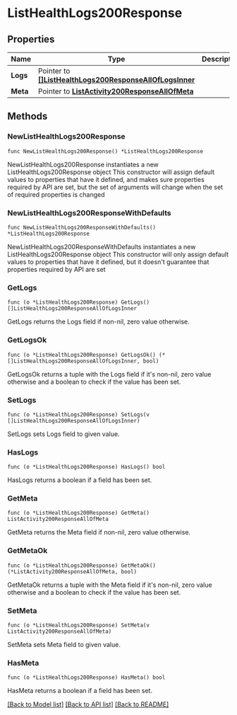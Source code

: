 # ListHealthLogs200Response

## Properties

Name | Type | Description | Notes
------------ | ------------- | ------------- | -------------
**Logs** | Pointer to [**[]ListHealthLogs200ResponseAllOfLogsInner**](ListHealthLogs200ResponseAllOfLogsInner.md) |  | [optional] 
**Meta** | Pointer to [**ListActivity200ResponseAllOfMeta**](ListActivity200ResponseAllOfMeta.md) |  | [optional] 

## Methods

### NewListHealthLogs200Response

`func NewListHealthLogs200Response() *ListHealthLogs200Response`

NewListHealthLogs200Response instantiates a new ListHealthLogs200Response object
This constructor will assign default values to properties that have it defined,
and makes sure properties required by API are set, but the set of arguments
will change when the set of required properties is changed

### NewListHealthLogs200ResponseWithDefaults

`func NewListHealthLogs200ResponseWithDefaults() *ListHealthLogs200Response`

NewListHealthLogs200ResponseWithDefaults instantiates a new ListHealthLogs200Response object
This constructor will only assign default values to properties that have it defined,
but it doesn't guarantee that properties required by API are set

### GetLogs

`func (o *ListHealthLogs200Response) GetLogs() []ListHealthLogs200ResponseAllOfLogsInner`

GetLogs returns the Logs field if non-nil, zero value otherwise.

### GetLogsOk

`func (o *ListHealthLogs200Response) GetLogsOk() (*[]ListHealthLogs200ResponseAllOfLogsInner, bool)`

GetLogsOk returns a tuple with the Logs field if it's non-nil, zero value otherwise
and a boolean to check if the value has been set.

### SetLogs

`func (o *ListHealthLogs200Response) SetLogs(v []ListHealthLogs200ResponseAllOfLogsInner)`

SetLogs sets Logs field to given value.

### HasLogs

`func (o *ListHealthLogs200Response) HasLogs() bool`

HasLogs returns a boolean if a field has been set.

### GetMeta

`func (o *ListHealthLogs200Response) GetMeta() ListActivity200ResponseAllOfMeta`

GetMeta returns the Meta field if non-nil, zero value otherwise.

### GetMetaOk

`func (o *ListHealthLogs200Response) GetMetaOk() (*ListActivity200ResponseAllOfMeta, bool)`

GetMetaOk returns a tuple with the Meta field if it's non-nil, zero value otherwise
and a boolean to check if the value has been set.

### SetMeta

`func (o *ListHealthLogs200Response) SetMeta(v ListActivity200ResponseAllOfMeta)`

SetMeta sets Meta field to given value.

### HasMeta

`func (o *ListHealthLogs200Response) HasMeta() bool`

HasMeta returns a boolean if a field has been set.


[[Back to Model list]](../README.md#documentation-for-models) [[Back to API list]](../README.md#documentation-for-api-endpoints) [[Back to README]](../README.md)


